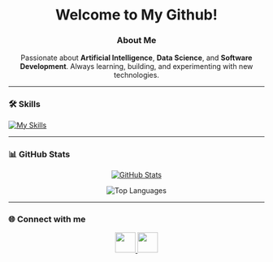 <h1 align="center"> Welcome to My Github!</h1>

<h3 align="center">About Me</h3>
<p align="center">
  Passionate about <b>Artificial Intelligence</b>, <b>Data Science</b>, and <b>Software Development</b>.  
  Always learning, building, and experimenting with new technologies.  
</p>

---

<h3>🛠️ Skills</h3>

[![My Skills](https://skillicons.dev/icons?i=py,pytorch,sklearn,cpp,c,dotnet,sqlite,github,visualstudio,ai,linux,java,npm&perline=7)](https://skillicons.dev)

---

<h3>📊 GitHub Stats</h3>
<p align="center">
  <a href="https://github.com/RafaFelisberto">
    <img src="https://github-readme-stats.vercel.app/api?username=RafaFelisberto&theme=tokyonight&show_icons=true&hide_border=true&count_private=true" alt="GitHub Stats" />
  </a>
</p>

<p align="center">
  <img src="https://github-readme-stats.vercel.app/api/top-langs/?username=RafaFelisberto&layout=compact&theme=tokyonight" alt="Top Languages" />
</p>

---

<h3>🌐 Connect with me</h3>
<p align="center">
  <a href="linkedin.com/in/rafael-de-souza-felisberto-65146b297/" target="_blank">
    <img src="https://skillicons.dev/icons?i=linkedin" height="40"/>
  </a>
  <a href="mailto:rafaelfelisberto05@gmail.com">
    <img src="https://skillicons.dev/icons?i=gmail" height="40"/>
  </a>
</p>
